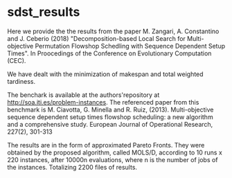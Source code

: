 # sdst_results

Here we provide the the results from the paper M. Zangari, A. Constantino and J. Ceberio (2018) "Decomposition-based Local Search for Multi-objective Permutation Flowshop Schedling with Sequence Dependent Setup Times". In Proocedings of the Conference on Evolutionary Computation (CEC).

We have dealt with the minimization of makespan and total weighted tardiness.

The benchark is available at the authors'repository at http://soa.iti.es/problem-instances. The referenced paper from this benchmark is M. Ciavotta, G. Minella and R. Ruiz, (2013). Multi-objective sequence dependent setup times flowshop scheduling: a new algorithm and a comprehensive study. European Journal of Operational Research, 227(2), 301-313

The results are in the form of approximated Pareto Fronts. They were obtained by the proposed algorithm, called MOLS/D, according to 10 runs x 220 instances, after 10000n evaluations, where n is the number of jobs of the instances. Totalizing 2200 files of results. 

